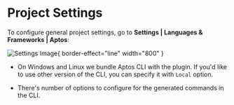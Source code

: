 # Project Settings

To configure general project settings, go to **Settings | Languages & Frameworks | Aptos**: 

![Settings Image](settings.png){ border-effect="line" width="800" }

* On Windows and Linux we bundle Aptos CLI with the plugin. 
If you'd like to use other version of the CLI, you can specify it with `Local` option. 

* There's number of options to configure for the generated commands in the CLI. 

